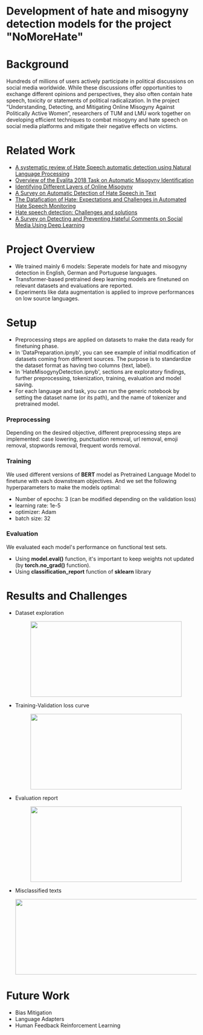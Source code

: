 # Development of hate and misogyny detection models for the project "NoMoreHate"

# Background

Hundreds of millions of users actively participate in political discussions on social media worldwide. While these discussions offer opportunities to exchange different opinions and perspectives, they also often contain hate speech, toxicity or statements of political radicalization. In the project “Understanding, Detecting, and Mitigating Online Misogyny Against Politically Active Women”,  researchers of TUM and LMU work together on developing efficient techniques to combat misogyny and hate speech on social media platforms and mitigate their negative effects on victims.

# Related Work

* [A systematic review of Hate Speech automatic detection using Natural Language Processing](https://arxiv.org/abs/2106.00742)
* [Overview of the Evalita 2018 Task on Automatic Misogyny Identification](https://ceur-ws.org/Vol-2263/paper009.pdf)
* [Identifying Different Layers of Online Misogyny](https://arxiv.org/abs/2212.00480)
* [A Survey on Automatic Detection of Hate Speech in Text](https://dl.acm.org/doi/10.1145/3232676)
* [The Datafication of Hate: Expectations and Challenges in Automated Hate Speech Monitoring](https://www.frontiersin.org/articles/10.3389/fdata.2020.00003/full)
* [Hate speech detection: Challenges and solutions](https://journals.plos.org/plosone/article?id=10.1371/journal.pone.0221152)
* [A Survey on Detecting and Preventing Hateful Comments on Social Media Using Deep Learning](https://link.springer.com/chapter/10.1007/978-981-19-3575-6_30)


# Project Overview

* We trained mainly 6 models: Seperate models for hate and misogyny detection in English, German and Portuguese languages.
* Transformer-based pretrained deep learning models are finetuned on relevant datasets and evaluations are reported.
* Experiments like data augmentation is applied to improve performances on low source languages.

# Setup

* Preprocessing steps are applied on datasets to make the data ready for finetuning phase.
* In 'DataPreparation.ipnyb', you can see example of initial modification of datasets coming from different sources. The purpose is to standardize the dataset format as having two columns {text, label}.
* In 'HateMisogynyDetection.ipnyb', sections are exploratory findings, further preprocessing, tokenization, training, evaluation and model saving.
* For each language and task, you can run the generic notebook by setting the dataset name (or its path), and the name of tokenizer and pretrained model.

### Preprocessing
Depending on the desired objective, different preprocessing steps are implemented: case lowering, punctuation removal, url removal, emoji removal, stopwords removal, frequent words removal. 
### Training
We used different versions of **BERT** model as Pretrained Language Model to finetune with each downstream objectives. And we set the following hyperparameters to make the models optimal:
* Number of epochs: 3 (can be modified depending on the validation loss)
* learning rate: 1e-5
* optimizer: Adam
* batch size: 32
### Evaluation
We evaluated each model's performance on functional test sets. 
* Using **model.eval()** function, it's important to keep weights not updated (by **torch.no_grad()** function).
* Using **classification_report** function of **sklearn** library

# Results and Challenges
* Dataset exploration
  <p align="center">
    <img width="400" height="200" src="https://github.com/hasanselimyagci/nomorehate/blob/main/hateEnglish.png">
  </p>

* Training-Validation loss curve
  <p align="center">
    <img width="400" height="200" src="https://github.com/hasanselimyagci/nomorehate/blob/main/hateEnTrainValid.png">
  </p>

* Evaluation report
  <p align="center">
    <img width="400" height="200" src="https://github.com/hasanselimyagci/nomorehate/blob/main/hateEnEval.png">
  </p>

* Misclassified texts
  <p align="center">
    <img width="800" height="200" src="https://github.com/hasanselimyagci/nomorehate/blob/main/misclassifiedHateEn.png">
  </p>


# Future Work
* Bias Mitigation
* Language Adapters
* Human Feedback Reinforcement Learning
